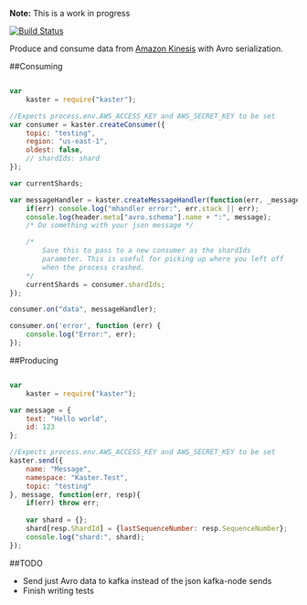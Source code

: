 **Note:** This is a work in progress

[![Build Status](https://travis-ci.org/clippPR/kaster.png)](https://travis-ci.org/clippPR/kaster)

Produce and consume data from [Amazon Kinesis](http://docs.aws.amazon.com/kinesis/latest/APIReference/API_Operations.html) with Avro serialization.


##Consuming

```javascript

var 
    kaster = require("kaster");

//Expects process.env.AWS_ACCESS_KEY and AWS_SECRET_KEY to be set
var consumer = kaster.createConsumer({
    topic: "testing",
    region: "us-east-1",
    oldest: false,
    // shardIds: shard
});

var currentShards;

var messageHandler = kaster.createMessageHandler(function(err, _message, header){
    if(err) console.log("mhandler error:", err.stack || err);
    console.log(header.meta["avro.schema"].name + ":", message);
    /* Do something with your json message */

    /* 
        Save this to pass to a new consumer as the shardIds 
        parameter. This is useful for picking up where you left off
        when the process crashed.
    */
    currentShards = consumer.shardIds;
});

consumer.on("data", messageHandler);

consumer.on('error', function (err) {
    console.log("Error:", err);
});


```

##Producing

```javascript

var 
    kaster = require("kaster");

var message = {
    text: "Hello world",
    id: 123
};

//Expects process.env.AWS_ACCESS_KEY and AWS_SECRET_KEY to be set
kaster.send({
    name: "Message", 
    namespace: "Kaster.Test",
    topic: "testing"
}, message, function(err, resp){
    if(err) throw err;
        
    var shard = {};
    shard[resp.ShardId] = {lastSequenceNumber: resp.SequenceNumber};
    console.log("shard:", shard);
});


```

##TODO

* Send just Avro data to kafka instead of the json kafka-node sends
* Finish writing tests